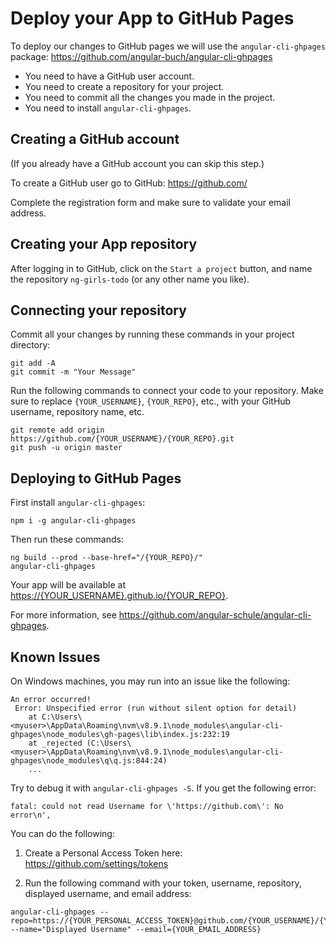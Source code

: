 # Deploy your App to GitHub Pages

To deploy our changes to GitHub pages we will use the `angular-cli-ghpages` package: <https://github.com/angular-buch/angular-cli-ghpages>

* You need to have a GitHub user account.
* You need to create a repository for your project.
* You need to commit all the changes you made in the project.
* You need to install `angular-cli-ghpages`.

## Creating a GitHub account

(If you already have a GitHub account you can skip this step.)

To create a GitHub user go to GitHub: <https://github.com/>

Complete the registration form and make sure to validate your email address.

## Creating your App repository

After logging in to GitHub, click on the `Start a project` button, and name the repository `ng-girls-todo` (or any other name you like).

## Connecting your repository

Commit all your changes by running these commands in your project directory:

```
git add -A
git commit -m "Your Message"
```

Run the following commands to connect your code to your repository.
Make sure to replace `{YOUR_USERNAME}`, `{YOUR_REPO}`, etc., with your GitHub username, repository name, etc.

```
git remote add origin https://github.com/{YOUR_USERNAME}/{YOUR_REPO}.git
git push -u origin master
```

## Deploying to GitHub Pages

First install `angular-cli-ghpages`:

```
npm i -g angular-cli-ghpages
```

Then run these commands:

```
ng build --prod --base-href="/{YOUR_REPO}/"
angular-cli-ghpages
```

Your app will be available at <https://{YOUR_USERNAME}.github.io/{YOUR_REPO}>.

For more information, see <https://github.com/angular-schule/angular-cli-ghpages>.

## Known Issues

On Windows machines, you may run into an issue like the following:

```
An error occurred!
 Error: Unspecified error (run without silent option for detail)
    at C:\Users\<myuser>\AppData\Roaming\nvm\v8.9.1\node_modules\angular-cli-ghpages\node_modules\gh-pages\lib\index.js:232:19
    at _rejected (C:\Users\<myuser>\AppData\Roaming\nvm\v8.9.1\node_modules\angular-cli-ghpages\node_modules\q\q.js:844:24)
    ...
```

Try to debug it with `angular-cli-ghpages -S`. If you get the following error:

```
fatal: could not read Username for \'https://github.com\': No error\n',
```

You can do the following:

1. Create a Personal Access Token here: <https://github.com/settings/tokens>

2. Run the following command with your token, username, repository, displayed username, and email address:

```
angular-cli-ghpages --repo=https://{YOUR_PERSONAL_ACCESS_TOKEN}@github.com/{YOUR_USERNAME}/{YOUR_REPO}.git --name="Displayed Username" --email={YOUR_EMAIL_ADDRESS}
```

